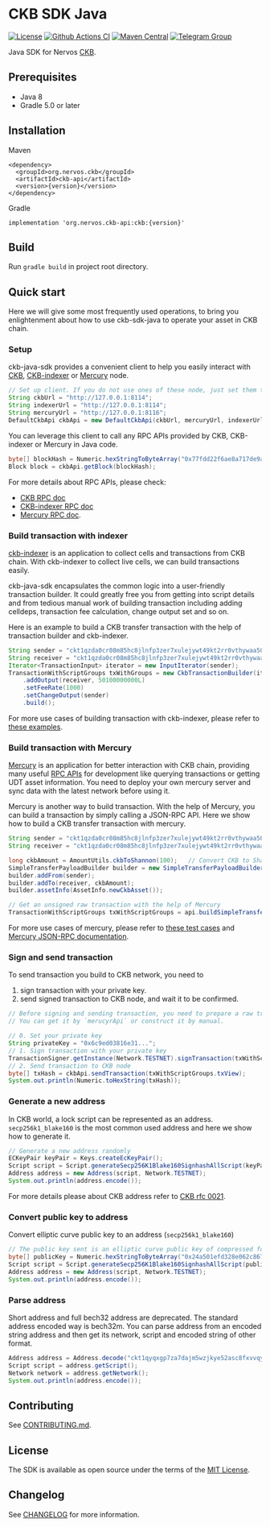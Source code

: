 # CKB SDK Java

[![License](https://img.shields.io/badge/license-MIT-green)](https://github.com/nervosnetwork/ckb-sdk-java/blob/develop/LICENSE)
[![Github Actions CI](https://github.com/nervosnetwork/ckb-sdk-java/workflows/CI/badge.svg?branch=develop)](https://github.com/nervosnetwork/ckb-sdk-java/actions)
[![Maven Central](https://maven-badges.herokuapp.com/maven-central/org.nervos.ckb/ckb/badge.svg)](https://maven-badges.herokuapp.com/maven-central/org.nervos.ckb/ckb)
[![Telegram Group](https://cdn.rawgit.com/Patrolavia/telegram-badge/8fe3382b/chat.svg)](https://t.me/nervos_ckb_dev)

Java SDK for Nervos [CKB](https://github.com/nervosnetwork/ckb).

## Prerequisites

* Java 8
* Gradle 5.0 or later

## Installation

Maven

```
<dependency>
  <groupId>org.nervos.ckb</groupId>
  <artifactId>ckb-api</artifactId>
  <version>{version}</version>
</dependency>
```

Gradle

```
implementation 'org.nervos.ckb-api:ckb:{version}'
```

## Build

Run `gradle build` in project root directory.

## Quick start

Here we will give some most frequently used operations, to bring you enlightenment about how to use ckb-sdk-java to operate your asset in CKB chain.

### Setup
ckb-java-sdk provides a convenient client to help you easily interact with [CKB](https://github.com/nervosnetwork/ckb), [CKB-indexer](https://github.com/nervosnetwork/ckb-indexer) or [Mercury](https://github.com/nervosnetwork/mercury) node.

```java
// Set up client. If you do not use ones of these node, just set them to null;
String ckbUrl = "http://127.0.0.1:8114";
String indexerUrl = "http://127.0.0.1:8114";
String mercuryUrl = "http://127.0.0.1:8116";
DefaultCkbApi ckbApi = new DefaultCkbApi(ckbUrl, mercuryUrl, indexerUrl, false);
```

You can leverage this client to call any RPC APIs provided by CKB, CKB-indexer or Mercury in Java code.
```java
byte[] blockHash = Numeric.hexStringToByteArray("0x77fdd22f6ae8a717de9ae2b128834e9b2a1424378b5fc95606ba017aab5fed75");
Block block = ckbApi.getBlock(blockHash);
```

For more details about RPC APIs, please check:

- [CKB RPC doc](https://github.com/nervosnetwork/ckb/blob/develop/rpc/README.md)
- [CKB-indexer RPC doc](https://github.com/nervosnetwork/ckb-indexer/blob/master/README.md)
- [Mercury RPC doc](https://github.com/nervosnetwork/mercury/blob/main/core/rpc/README.md).

### Build transaction with indexer

[ckb-indexer](https://github.com/nervosnetwork/ckb-indexer) is an application to collect cells and transactions from CKB
chain. With ckb-indexer to collect live cells, we can build transactions easily.

ckb-java-sdk encapsulates the common logic into a user-friendly transaction builder. It could greatly free you from
getting into script details and from tedious manual work of building transaction including adding celldeps, transaction
fee calculation, change output set and so on.

Here is an example to build a CKB transfer transaction with the help of transaction builder and ckb-indexer.

```java
String sender = "ckt1qzda0cr08m85hc8jlnfp3zer7xulejywt49kt2rr0vthywaa50xwsq2qf8keemy2p5uu0g0gn8cd4ju23s5269qk8rg4r";
String receiver = "ckt1qzda0cr08m85hc8jlnfp3zer7xulejywt49kt2rr0vthywaa50xwsqg958atl2zdh8jn3ch8lc72nt0cf864ecqdxm9zf";
Iterator<TransactionInput> iterator = new InputIterator(sender);
TransactionWithScriptGroups txWithGroups = new CkbTransactionBuilder(iterator, Network.TESTNET)
    .addOutput(receiver, 50100000000L)
    .setFeeRate(1000)
    .setChangeOutput(sender)
    .build();
```

For more use cases of building transaction with ckb-indexer, please refer
to [these examples](./example/src/main/java/org/nervos/ckb/example).

### Build transaction with Mercury

[Mercury](https://github.com/nervosnetwork/mercury) is an application for better interaction with CKB chain, providing
many useful [RPC APIs](https://github.com/nervosnetwork/mercury/blob/main/core/rpc/README.md) for development like
querying transactions or getting UDT asset information. You need to deploy your own mercury server and sync data with the
latest network before using it.

Mercury is another way to build transaction. With the help of Mercury, you can build a transaction by simply calling a
JSON-RPC API. Here we show how to build a CKB transfer transaction with mercury.

```java
String sender = "ckt1qzda0cr08m85hc8jlnfp3zer7xulejywt49kt2rr0vthywaa50xwsq0yvcdtsu5wcr2jldtl72fhkruf0w5vymsp6rk9r";
String receiver = "ckt1qzda0cr08m85hc8jlnfp3zer7xulejywt49kt2rr0vthywaa50xwsqvglkprurm00l7hrs3rfqmmzyy3ll7djdsujdm6z";

long ckbAmount = AmountUtils.ckbToShannon(100);   // Convert CKB to Shannon (1 CKB = 10^8 Shannon)
SimpleTransferPayloadBuilder builder = new SimpleTransferPayloadBuilder();
builder.addFrom(sender);
builder.addTo(receiver, ckbAmount);
builder.assetInfo(AssetInfo.newCkbAsset());

// Get an unsigned raw transaction with the help of Mercury
TransactionWithScriptGroups txWithScriptGroups = api.buildSimpleTransferTransaction(builder.build());
```

For more use cases of mercury, please refer to [these test cases](./ckb-mercury-sdk/src/test/java/mercury)
and [Mercury JSON-RPC documentation](https://github.com/nervosnetwork/mercury/blob/dev-0.4/core/rpc/README.md).

### Sign and send transaction

To send transaction you build to CKB network, you need to

1. sign transaction with your private key.
2. send signed transaction to CKB node, and wait it to be confirmed.

```java
// Before signing and sending transaction, you need to prepare a raw transaction represented by a instance of class `TransactionWithScriptGroups`
// You can get it by `merucyrApi` or construct it by manual.

// 0. Set your private key
String privateKey = "0x6c9ed03816e31...";
// 1. Sign transaction with your private key
TransactionSigner.getInstance(Network.TESTNET).signTransaction(txWithScriptGroups, privateKey);
// 2. Send transaction to CKB node
byte[] txHash = ckbApi.sendTransaction(txWithScriptGroups.txView);
System.out.println(Numeric.toHexString(txHash));
```

### Generate a new address
In CKB world, a lock script can be represented as an address. `secp256k1_blake160` is the most common used address and here we show how to generate it.

```java
// Generate a new address randomly
ECKeyPair keyPair = Keys.createEcKeyPair();
Script script = Script.generateSecp256K1Blake160SignhashAllScript(keyPair));
Address address = new Address(script, Network.TESTNET);
System.out.println(address.encode());
```

For more details please about CKB address refer to [CKB rfc 0021](https://github.com/nervosnetwork/rfcs/blob/master/rfcs/0021-ckb-address-format/0021-ckb-address-format.md).

### Convert public key to address

Convert elliptic curve public key to an address (`secp256k1_blake160`)

```java
// The public key sent is an elliptic curve public key of compressed format - a 65-length hex (not include hex prefix 0x).
byte[] publicKey = Numeric.hexStringToByteArray("0x24a501efd328e062c8675f2365970728c859c592beeefd6be8ead3d901330bc01");
Script script = Script.generateSecp256K1Blake160SignhashAllScript(publicKey);
Address address = new Address(script, Network.TESTNET);
System.out.println(address.encode());
```

### Parse address

Short address and full bech32 address are deprecated. The standard address encoded way is bech32m. You can parse address
from an encoded string address and then get its network, script and encoded string of other format.

```java
Address address = Address.decode("ckt1qyqxgp7za7dajm5wzjkye52asc8fxvvqy9eqlhp82g");
Script script = address.getScript();
Network network = address.getNetwork();
System.out.println(address.encode());
```

## Contributing

See [CONTRIBUTING.md](./CONTRIBUTING.md).

## License

The SDK is available as open source under the terms of
the [MIT License](https://opensource.org/licenses/MIT).

## Changelog

See [CHANGELOG](CHANGELOG.md) for more information.
